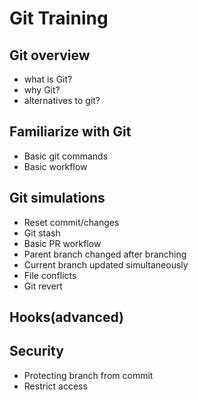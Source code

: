 # Git Training

## Git overview
- what is Git?
- why Git?
- alternatives to git?

## Familiarize with Git
- Basic git commands
- Basic workflow

## Git simulations
- Reset commit/changes
- Git stash
- Basic PR workflow
- Parent branch changed after branching
- Current branch updated simultaneously
- File conflicts
- Git revert

## Hooks(advanced)

## Security
- Protecting branch from commit
- Restrict access
